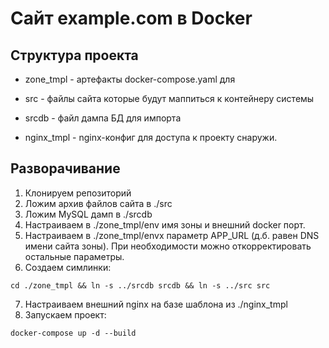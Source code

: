 # Сайт example.com в Docker

## Структура проекта ##

* zone_tmpl - артефакты docker-compose.yaml для

* src - файлы сайта которые будут маппиться к контейнеру системы

* srcdb - файл дампа БД для импорта

* nginx_tmpl - nginx-конфиг для доступа к проекту снаружи.

## Разворачивание ##
1) Клонируем репозиторий
2) Ложим архив файлов сайта в ./src
3) Ложим MySQL дамп в ./srcdb
4) Настраиваем в ./zone_tmpl/env имя зоны и внешний docker порт.
5) Настраиваем в ./zone_tmpl/envx параметр APP_URL (д.б. равен DNS имени сайта зоны). 
   При необходимости можно откорректировать остальные параметры.
6) Создаем симлинки:
  ```
  cd ./zone_tmpl && ln -s ../srcdb srcdb && ln -s ../src src 
  ```
7) Настраиваем внешний nginx на базе шаблона из ./nginx_tmpl
8) Запускаем проект: 
  ```
  docker-compose up -d --build
  ```
